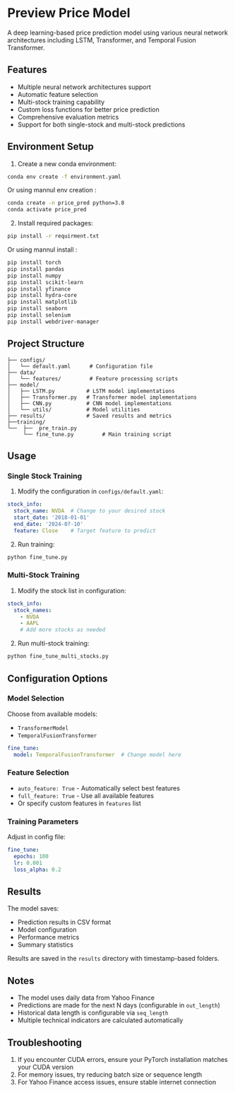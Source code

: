 # Preview Price Model

A deep learning-based price prediction model using various neural network architectures including LSTM, Transformer, and Temporal Fusion Transformer.

## Features

- Multiple neural network architectures support
- Automatic feature selection
- Multi-stock training capability
- Custom loss functions for better price prediction
- Comprehensive evaluation metrics
- Support for both single-stock and multi-stock predictions

## Environment Setup

1. Create a new conda environment:

```bash
conda env create -f environment.yaml
```
  Or using mannul env creation :

```bash
conda create -n price_pred python=3.8
conda activate price_pred
```

2. Install required packages:

```bash
pip install -r requirment.txt 
```
  Or using mannul install :

```bash
pip install torch
pip install pandas
pip install numpy
pip install scikit-learn
pip install yfinance
pip install hydra-core
pip install matplotlib
pip install seaborn
pip install selenium
pip install webdriver-manager
```

## Project Structure

```
├── configs/
│   └── default.yaml      # Configuration file
├── data/
│   └── features/         # Feature processing scripts
├── model/
│   ├── LSTM.py          # LSTM model implementations
│   ├── Transformer.py   # Transformer model implementations
│   ├── CNN.py           # CNN model implementations
│   └── utils/           # Model utilities
├── results/             # Saved results and metrics
├──training/
└──  ├──  pre_train.py
     └── fine_tune.py         # Main training script
```

## Usage

### Single Stock Training

1. Modify the configuration in `configs/default.yaml`:
```yaml
stock_info:
  stock_name: NVDA  # Change to your desired stock
  start_date: '2018-01-01'
  end_date: '2024-07-10'
  feature: Close    # Target feature to predict
```

2. Run training:
```bash
python fine_tune.py
```

### Multi-Stock Training

1. Modify the stock list in configuration:
```yaml
stock_info:
  stock_names: 
    - NVDA
    - AAPL
    # Add more stocks as needed
```

2. Run multi-stock training:
```bash
python fine_tune_multi_stocks.py
```

## Configuration Options

### Model Selection
Choose from available models:
- `TransformerModel`
- `TemporalFusionTransformer`

```yaml
fine_tune:
  model: TemporalFusionTransformer  # Change model here
```

### Feature Selection
- `auto_feature: True` - Automatically select best features
- `full_feature: True` - Use all available features
- Or specify custom features in `features` list

### Training Parameters
Adjust in config file:
```yaml
fine_tune:
  epochs: 100
  lr: 0.001
  loss_alpha: 0.2
```

## Results

The model saves:
- Prediction results in CSV format
- Model configuration
- Performance metrics
- Summary statistics

Results are saved in the `results` directory with timestamp-based folders.

## Notes

- The model uses daily data from Yahoo Finance
- Predictions are made for the next N days (configurable in `out_length`)
- Historical data length is configurable via `seq_length`
- Multiple technical indicators are calculated automatically

## Troubleshooting

1. If you encounter CUDA errors, ensure your PyTorch installation matches your CUDA version
2. For memory issues, try reducing batch size or sequence length
3. For Yahoo Finance access issues, ensure stable internet connection

